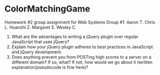 # ColorMatchingGame
Homework #2 group assignment for Web Systems
Group #1: Aaron T. Chris L. Huanzhi Z. Margaret S. Wesley C.

1) What are the advantages to writing a jQuery plugin over regular JavaScript that uses jQuery?
2) Explain how your jQuery plugin adheres to best practices in JavaScript and jQuery development.
3) Does anything prevent you from POSTing high scores to a server on a different domain? If so, what? If
not, how would we go about it (written explanation/pseudocode is fine here)?
